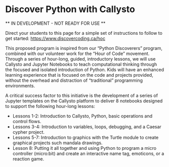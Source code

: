 # Discover Python with Callysto

** IN DEVELOPMENT - NOT READY FOR USE **

Direct your students to this page for a simple set of instructions to follow to get started: <https://www.discovercoding.ca/hoc>

This proposed program is inspired from our “Python Discoverers” program, combined with our volunteer work for the “Hour of Code” movement. Through a series of hour-long, guided, introductory lessons, we will use Callysto and Jupyter Notebooks to teach computational thinking through the focused and isolated introduction of Python. Kids will have an enhanced learning experience that is focused on the code and projects provided, without the overhead and distraction of “traditional” programming environments.

A critical success factor to this initiative is the development of a series of Jupyter templates on the Callysto platform to deliver 8 notebooks designed to support the following hour-long lessons:

- Lessons 1-2: Introduction to Callysto, Python, basic operations and control flows.
- Lessons 3-4: Introduction to variables, loops, debugging, and a Caesar cypher project.
- Lessons 5-7: Introduction to graphics with the Turtle module to create graphical projects such mandala drawings.
- Lesson 8: Putting it all together and using Python to program a micro controller (micro:bit) and create an interactive name tag, emoticons, or a reaction game.

